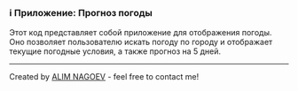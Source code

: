 ### ℹ️ Приложение: Прогноз погоды

Этот код представляет собой приложение для отображения погоды.
Оно позволяет пользователю искать погоду по городу и отображает
текущие погодные условия, а также прогноз на 5 дней.

-----
Created by [ALIM NAGOEV](https://github.com/nagoev-id) - feel free to contact me!

